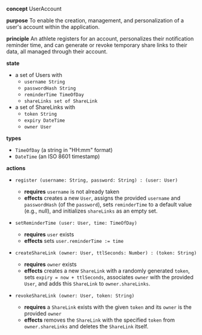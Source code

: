 
**concept** UserAccount

**purpose** To enable the creation, management, and personalization of a user's account within the application.

**principle** An athlete registers for an account, personalizes their notification reminder time, and can generate or revoke temporary share links to their data, all managed through their account.

**state**

*   a set of Users with
    *   `username String`
    *   `passwordHash String`
    *   `reminderTime TimeOfDay`
    *   `shareLinks set of ShareLink`
*   a set of ShareLinks with
    *   `token String`
    *   `expiry DateTime`
    *   `owner User`

**types**

*   `TimeOfDay` (a string in "HH:mm" format)
*   `DateTime` (an ISO 8601 timestamp)

**actions**

*   `register (username: String, password: String) : (user: User)`
    *   **requires** `username` is not already taken
    *   **effects** creates a new `User`, assigns the provided `username` and `passwordHash` (of the `password`), sets `reminderTime` to a default value (e.g., null), and initializes `shareLinks` as an empty set.

*   `setReminderTime (user: User, time: TimeOfDay)`
    *   **requires** `user` exists
    *   **effects** sets `user.reminderTime := time`

*   `createShareLink (owner: User, ttlSeconds: Number) : (token: String)`
    *   **requires** `owner` exists
    *   **effects** creates a new `ShareLink` with a randomly generated `token`, sets `expiry = now + ttlSeconds`, associates `owner` with the provided `User`, and adds this `ShareLink` to `owner.shareLinks`.

*   `revokeShareLink (owner: User, token: String)`
    *   **requires** a `ShareLink` exists with the given `token` and its `owner` is the provided `owner`
    *   **effects** removes the `ShareLink` with the specified `token` from `owner.shareLinks` and deletes the `ShareLink` itself.